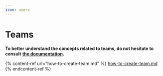 ```yaml
---
icon: users
---
```


# Teams

**To better understand the concepts related to teams, do not hesitate to consult** [**the documentation**](https://support.braver.net/pour-les-administrateurs/equipes)**.**

{% content-ref url="how-to-create-team.md" %}
[how-to-create-team.md](how-to-create-team.md)
{% endcontent-ref %}
